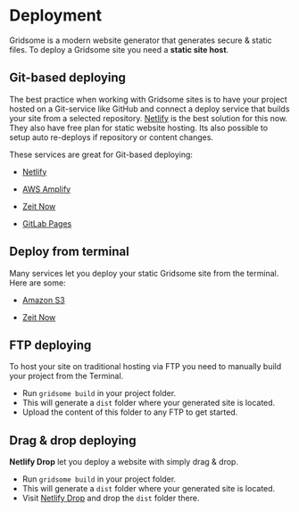 # Deployment

Gridsome is a modern website generator that generates secure & static files. To deploy a Gridsome site you need a **static site host**.

## Git-based deploying

The best practice when working with Gridsome sites is to have your project hosted on a Git-service like GitHub and connect a deploy service that builds your site from a selected repository. [Netlify](//www.netlify.com/) is the best solution for this now. They also have free plan for static website hosting. Its also possible to setup auto re-deploys if repository or content changes.


These services are great for Git-based deploying:

- [Netlify](/docs/deploy-to-netlify)

- [AWS Amplify](/docs/deploy-to-amplify)

- [Zeit Now](/docs/deploy-to-zeit-now)

- [GitLab Pages](/docs/deploy-to-gitlab)

## Deploy from terminal
Many services let you deploy your static Gridsome site from the terminal. Here are some:

- [Amazon S3](/docs/deploy-to-amazon-s3)

- [Zeit Now](/docs/deploy-to-zeit-now)


## FTP deploying

To host your site on traditional hosting via FTP you need to manually build your project from the Terminal.

- Run `gridsome build` in your project folder.
- This will generate a `dist` folder where your generated site is located.
- Upload the content of this folder to any FTP to get started.

## Drag & drop deploying

**Netlify Drop** let you deploy a website with simply drag & drop.

- Run `gridsome build` in your project folder.
- This will generate a `dist` folder where your generated site is located.
- Visit [Netlify Drop](https://app.netlify.com/drop) and drop the `dist` folder there.
